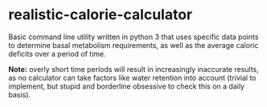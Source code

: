 # realistic-calorie-calculator
Basic command line utility written in python 3 that uses specific data points to determine basal metabolism requirements, as well as the average caloric deficits over a period of time.

**Note:** overly short time periods will result in increasingly inaccurate results, as no calculator can take factors like water retention into account (trivial to implement, but stupid and borderline obsessive to check this on a daily basis).
